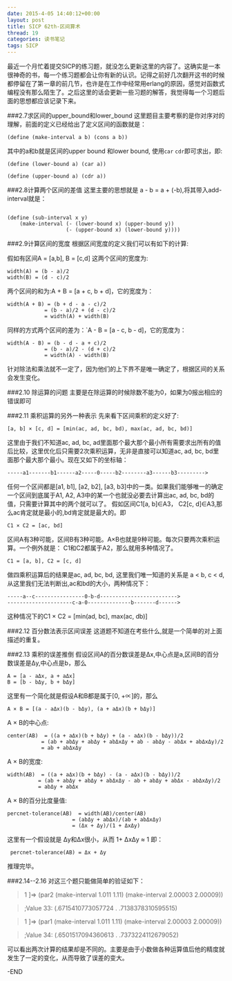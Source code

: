 ```yaml
---
date: 2015-4-05 14:40:12+00:00
layout: post
title: SICP 62th-区间算术
thread: 19
categories: 读书笔记
tags: SICP
---
```


最近一个月忙着提交SICP的练习题，就没怎么更新这里的内容了。这确实是一本很神奇的书，每一个练习题都会让你有新的认识。记得之前好几次翻开这书的时候都停留在了第一章的前几节，也许是在工作中经常用erlang的原因，感觉对函数式编程没有那么陌生了。之后这里的话会更新一些习题的解答，我觉得每一个习题后面的思想都应该记录下来。

###2.7求区间的upper\_bound和lower\_bound
这里题目主要考察的是你对序对的理解，前面的定义已经给出了定义区间的函数就是：

	(define (make-interval a b) (cons a b))

其中的a和b就是区间的upper bound 和lower bound, 使用`car` `cdr`即可求出，即:

	(define (lower-bound a) (car a))

	(define (upper-bound a) (cdr a))


###2.8计算两个区间的差值
这里主要的思想就是 a - b = a + (-b),将其带入add-interval就是：
```
```

 	(define (sub-interval x y)
 		(make-interval (- (lower-bound x) (upper-bound y))
 	                   (- (upper-bound x) (lower-bound y))))

###2.9计算区间的宽度
根据区间宽度的定义我们可以有如下的计算:

假如有区间A = [a,b], B = [c,d] 这两个区间的宽度为:

	width(A) = (b - a)/2
	width(B) = (d - c)/2

两个区间的和为:A + B = [a + c, b + d]，它的宽度为：

	width(A + B) = (b + d - a - c)/2
                = (b - a)/2 + (d - c)/2
                = width(A) + width(B)
同样的方式两个区间的差为：`A - B = [a - c, b - d]，它的宽度为：
	
	width(A - B) = (b - d - a + c)/2
                = (b - a)/2 - (d + c)/2
                = width(A) - width(B)
针对除法和乘法就不一定了，因为他们的上下界不是唯一确定了，根据区间的关系会发生变化。

###2.10 除运算的问题
主要是在除运算的时候除数不能为0，如果为0报出相应的错误即可

###2.11 乘积运算的另外一种表示
先来看下区间乘积的定义好了:
		
	[a, b] × [c, d] = [min(ac, ad, bc, bd), max(ac, ad, bc, bd)]
这里由于我们不知道ac, ad, bc, ad里面那个最大那个最小所有需要求出所有的值后比较，这里优化后只需要2次乘积运算，无非是直接可以知道ac, ad, bc, bd里面那个最大那个最小。现在又如下的坐标轴：

	-----a1-------b1------a2-----0-----b2--------a3------b3--------->

任何一个区间都是[a1, b1], [a2, b2], [a3, b3]中的一类。如果我们能够唯一的确定一个区间到底属于A1, A2, A3中的某一个也就没必要去计算出ac, ad, bc, bd的值，只需要计算其中的两个就可以了。
假如区间C1[a, b]∈A3， C2[c, d]∈A3,那么ac肯定就是最小的,bd肯定就是最大的。即
	
	C1 × C2 = [ac, bd]

区间A有3种可能，区间B有3种可能。A×B也就是9种可能。每次只要两次乘积运算。一个例外就是：
C1和C2都属于A2，那么就用多种情况了。

	C1 = [a, b], C2 = [c, d]
做四乘积运算后的结果是ac, ad, bc, bd, 这里我们唯一知道的关系是 a < b, c < d,从这里我们无法判断出,ac和bd的大小，两种情况下：

	-----a--c----------------0-b-d------------------------->
	---------------------c-a-0--------------b-------d------>
这种情况下的C1 × C2 = [min(ad, bc), max(ac, db)]

###2.12 百分数法表示区间误差
这道题不知道在考些什么,就是一个简单的对上面描述的重复。

###2.13 乘积的误差推倒
假设区间A的百分数误差是Δx,中心点是a,区间B的百分数误差是Δy,中心点是b，那么

	A = [a - aΔx, a + aΔx]
	B = [b - bΔy, b + bΔy]

这里有一个简化就是假设A和B都是属于[0, +∝]的，那么

	A × B = [(a - aΔx)(b - bΔy), (a + aΔx)(b + bΔy)]

A × B的中心点:

	center(AB)  = ((a + aΔx)(b + bΔy) + (a - aΔx)(b - bΔy))/2
			   = (ab + abΔy + abΔy + abΔxΔy + ab - abΔy - abΔx + abΔxΔy)/2
			   = ab + abΔxΔy
A × B的宽度:


	width(AB)  = ((a + aΔx)(b + bΔy) - (a - aΔx)(b - bΔy))/2
			  = (ab + abΔy + abΔy + abΔxΔy - ab + abΔy + abΔx - abΔxΔy)/2
			  = abΔy + abΔx

A × B的百分比度量值:

	percnet-tolerance(AB)  = width(AB)/center(AB)
                         = (abΔy + abΔx)/(ab + abΔxΔy)
                         = (Δx + Δy)/(1 + ΔxΔy)
这里有一个假设就是	Δy和Δx很小，从而 1+ ΔxΔy ≈ 1 即：

	 percnet-tolerance(AB) = Δx + Δy
推理完毕。

###2.14--2.16
对这三个题只能做简单的验证如下：

>1 ]=> (par2 (make-interval 1.011 1.11) (make-interval 2.00003 2.00009))

>;Value 33: (.6715410773057724 . .7138378310595515)

>1 ]=> (par1 (make-interval 1.011 1.11) (make-interval 2.00003 2.00009))

>;Value 34: (.6501517094360613 . .7373224112679052)

可以看出两次计算的结果却是不同的。主要是由于小数做各种运算值后他的精度就发生了一定的变化，从而导致了误差的变大。

-END
